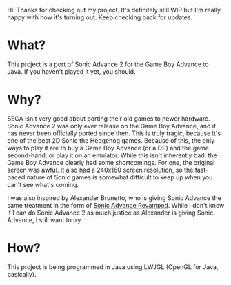 Hi! Thanks for checking out my project. It's definitely still WIP but I'm really happy with how it's turning out. Keep checking back for updates.

# What?
This project is a port of Sonic Advance 2 for the Game Boy Advance to Java. If you haven't played it yet, you should.

# Why?
SEGA isn't very good about porting their old games to newer hardware. Sonic Advance 2 was only ever release on the Game Boy Advance, and it has never been officially ported since then. This is truly tragic, because it's one of the best 2D Sonic the Hedgehog games. Because of this, the only ways to play it are to buy a Game Boy Advance (or a DS) and the game second-hand, or play it on an emulator. While this isn't inherently bad, the Game Boy Advance clearly had some shortcomings. For one, the original screen was awful. It also had a 240x160 screen resolution, so the fast-paced nature of Sonic games is somewhat difficult to keep up when you can't see what's coming.

I was also inspired by Alexander Brunetto, who is giving Sonic Advance the same treatment in the form of <a href="https://sonicadvancerevamped.tumblr.com/">Sonic Advance Revamped</a>. While I don't know if I can do Sonic Advance 2 as much justice as Alexander is giving Sonic Advance, I still want to try.

# How?
This project is being programmed in Java using LWJGL (OpenGL for Java, basically).
